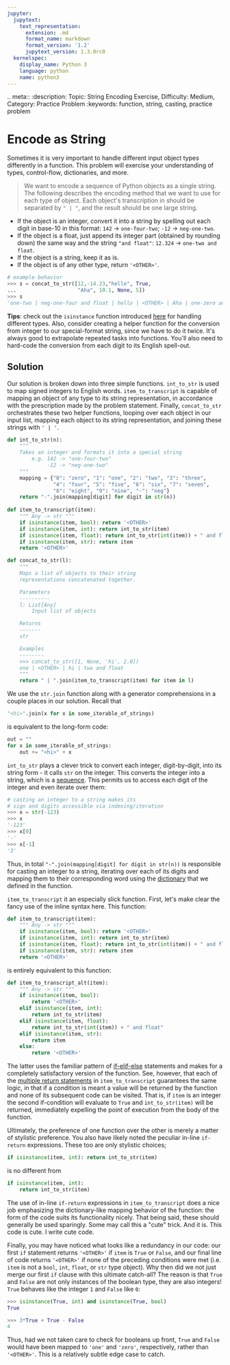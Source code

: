 ```yaml
---
jupyter:
  jupytext:
    text_representation:
      extension: .md
      format_name: markdown
      format_version: '1.2'
      jupytext_version: 1.3.0rc0
  kernelspec:
    display_name: Python 3
    language: python
    name: python3
---
```


<!-- #raw {"raw_mimetype": "text/restructuredtext"} -->
.. meta::
   :description: Topic: String Encoding Exercise, Difficulty: Medium, Category: Practice Problem
   :keywords: function, string, casting, practice problem
<!-- #endraw -->

# Encode as String
Sometimes it is very important to handle different input object types differently in a function. This problem will exercise your understanding of types, control-flow, dictionaries, and more.

>We want to encode a sequence of Python objects as a single string. The following describes the encoding method that we want to use for each type of object. Each object's transcription in should be separated by `" | "`, and the result should be one large string. 

- If the object is an integer, convert it into a string by spelling out each digit in base-10 in this format:
`142` $\rightarrow$ `one-four-two`; `-12` $\rightarrow$ `neg-one-two`. 
- If the object is a float, just append its integer part (obtained by rounding down) the same way and the string `"and float"`:
`12.324` $\rightarrow$ `one-two and float`. 
- If the object is a string, keep it as is.
- If the object is of any other type, return `'<OTHER>'`.

<!-- #region -->
``` Python
# example behavior
>>> s = concat_to_str([12,-14.23,"hello", True,
...                    "Aha", 10.1, None, 5])
>>> s
'one-two | neg-one-four and float | hello | <OTHER> | Aha | one-zero and float | <OTHER> | five'
```

**Tips**: check out the `isinstance` function introduced [here](https://www.pythonlikeyoumeanit.com/Module2_EssentialsOfPython/Basic_Objects.html) for handling different types. Also, consider creating a helper function for the conversion from integer to our special-format string, since we have to do it twice. It's always good to extrapolate repeated tasks into functions. You'll also need to hard-code the conversion from each digit to its English spell-out. 
<!-- #endregion -->

<!-- #region -->
## Solution
Our solution is broken down into three simple functions. `int_to_str` is used to map signed integers to English words. `item_to_transcript` is capable of mapping an object of any type to its string representation, in accordance with the prescription made by the problem statement. Finally, `concat_to_str` orchestrates these two helper functions, looping over each object in our input list, mapping each object to its string representation, and joining these strings with `' | '`. 

```python
def int_to_str(n):
    """ 
    Takes an integer and formats it into a special string 
        e.g. 142 -> "one-four-two"
             -12 -> "neg-one-two"
    """
    mapping = {"0": "zero", "1": "one", "2": "two", "3": "three",
               "4": "four", "5": "five", "6": "six", "7": "seven",
               "8": "eight", "9": "nine", "-": "neg"}
    return "-".join(mapping[digit] for digit in str(n))
    
def item_to_transcript(item):
    """ Any -> str """
    if isinstance(item, bool): return '<OTHER>'
    if isinstance(item, int): return int_to_str(item)
    if isinstance(item, float): return int_to_str(int(item)) + " and float"
    if isinstance(item, str): return item
    return '<OTHER>'

def concat_to_str(l):
    """ 
    Maps a list of objects to their string 
    representations concatenated together.

    Parameters
    ----------
    l: List[Any]
        Input list of objects

    Returns
    -------
    str

    Examples
    --------
    >>> concat_to_str([1, None, 'hi', 2.0])
    one | <OTHER> | hi | two and float
    """
    return " | ".join(item_to_transcript(item) for item in l)
```

We use the `str.join` function along with a generator comprehensions in a couple places in our solution. Recall that 
```python
"<hi>".join(x for x in some_iterable_of_strings)
```
is equivalent to the long-form code:
```python
out = ""
for x in some_iterable_of_strings:
    out += "<hi>" + x
``` 

`int_to_str` plays a clever trick to convert each integer, digit-by-digit, into its string form - it calls `str` on the integer. This converts the integer into a string, which is a [sequence](https://www.pythonlikeyoumeanit.com/Module2_EssentialsOfPython/SequenceTypes.html). This permits us to access each digit of the integer and even iterate over them:

```python
# casting an integer to a string makes its
# sign and digits accessible via indexing/iteration
>>> x = str(-123)
>>> x
'-123'
>>> x[0]
'-'
>>> x[-1]
'3'
```
Thus, in total `"-".join(mapping[digit] for digit in str(n))` is responsible for casting an integer to a string, iterating over each of its digits and mapping them to their corresponding word using the [dictionary](https://www.pythonlikeyoumeanit.com/Module2_EssentialsOfPython/DataStructures_II_Dictionaries.html) that we defined in the function.

`item_to_transcript` it an especially slick function. First, let's make clear the fancy use of the inline syntax here. This function:
```python
def item_to_transcript(item):
    """ Any -> str """
    if isinstance(item, bool): return '<OTHER>'
    if isinstance(item, int): return int_to_str(item)
    if isinstance(item, float): return int_to_str(int(item)) + " and float"
    if isinstance(item, str): return item
    return '<OTHER>'
```
is entirely equivalent to this function:
```python
def item_to_transcript_alt(item):
    """ Any -> str """
    if isinstance(item, bool): 
        return '<OTHER>'
    elif isinstance(item, int): 
        return int_to_str(item)
    elif isinstance(item, float): 
        return int_to_str(int(item)) + " and float"
    elif isinstance(item, str): 
        return item
    else:
        return '<OTHER>'
```
The latter uses the familiar pattern of [if-elif-else](https://www.pythonlikeyoumeanit.com/Module2_EssentialsOfPython/ConditionalStatements.html) statements and makes for a completely satisfactory version of the function. See, however, that each of the [multiple return statements](https://www.pythonlikeyoumeanit.com/Module2_EssentialsOfPython/Functions.html#Multiple-return-Statements) in `item_to_transcript` guarantees the same logic, in that if a condition is meant a value will be returned by the function and none of its subsequent code can be visited. That is, if `item` is an integer the second if-condition will evaluate to `True` and `int_to_str(item)` will be returned, immediately expelling the point of execution from the body of the function.

Ultimately, the preference of one function over the other is merely a matter of stylistic preference. You also have likely noted the peculiar in-line `if-return` expressions. These too are only stylistic choices; 
```python
if isinstance(item, int): return int_to_str(item)
```
is no different from
```python
if isinstance(item, int): 
    return int_to_str(item)
```
The use of in-line `if-return` expressions in `item_to_transcript` does a nice job emphasizing the dictionary-like mapping behavior of the function: the form of the code suits its functionality nicely. That being said, these should generally be used sparingly. Some may call this a "cute" trick. And it is. This code is cute. I write cute code.

Finally, you may have noticed what looks like a redundancy in our code: our first `if` statement returns `'<OTHER>'` if `item` is `True` or `False`, and our final line of code returns `'<OTHER>'` if none of the preceding conditions were met (i.e. `item` is not a `bool`, `int`, `float`, or `str` type object). Why then did we not just merge our first `if` clause with this ultimate catch-all? The reason is that `True` and `False` are not only instances of the boolean type, they are also integers! `True` behaves like the integer `1` and `False` like `0`:

```python
>>> isinstance(True, int) and isinstance(True, bool)
True

>>> 3*True + True - False
4
```

Thus, had we not taken care to check for booleans up front, `True` and `False` would have been mapped to `'one'` and `'zero'`, respectively, rather than `'<OTHER>'`. This is a relatively subtle edge case to catch.
<!-- #endregion -->
